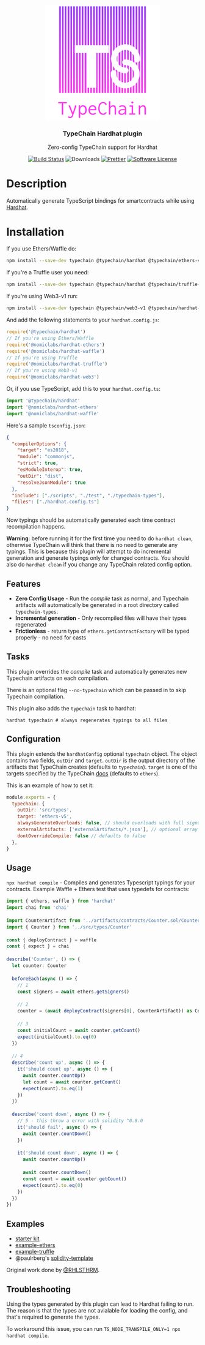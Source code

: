 <p align="center">
  <img src="https://github.com/Neufund/TypeChain/blob/d82f3cc644a11e22ca8e42505c16f035e2f2555d/docs/images/typechain-logo.png?raw=true" width="300" alt="TypeChain">
  <h3 align="center">TypeChain Hardhat plugin</h3>
  <p align="center">Zero-config TypeChain support for Hardhat</p>

  <p align="center">
    <a href="https://github.com/ethereum-ts/TypeChain/actions"><img alt="Build Status" src="https://github.com/ethereum-ts/TypeChain/workflows/CI/badge.svg"></a>
    <img alt="Downloads" src="https://img.shields.io/npm/dm/typechain.svg">
    <a href="https://github.com/prettier/prettier"><img alt="Prettier" src="https://img.shields.io/badge/code_style-prettier-ff69b4.svg"></a>
    <a href="/package.json"><img alt="Software License" src="https://img.shields.io/badge/license-MIT-brightgreen.svg?style=flat-square"></a>
  </p>
</p>

# Description

Automatically generate TypeScript bindings for smartcontracts while using [Hardhat](https://hardhat.org/).

# Installation

If you use Ethers/Waffle do:

```bash
npm install --save-dev typechain @typechain/hardhat @typechain/ethers-v5
```

If you're a Truffle user you need:

```bash
npm install --save-dev typechain @typechain/hardhat @typechain/truffle-v5
```

If you're using Web3-v1 run:

```bash
npm install --save-dev typechain @typechain/web3-v1 @typechain/hardhat-web3
```

And add the following statements to your `hardhat.config.js`:

```javascript
require('@typechain/hardhat')
// If you're using Ethers/Waffle
require('@nomiclabs/hardhat-ethers')
require('@nomiclabs/hardhat-waffle')
// If you're using Truffle
require('@nomiclabs/hardhat-truffle')
// If you're using Web3-v1
require('@nomiclabs/hardhat-web3')
```

Or, if you use TypeScript, add this to your `hardhat.config.ts`:

```typescript
import '@typechain/hardhat'
import '@nomiclabs/hardhat-ethers'
import '@nomiclabs/hardhat-waffle'
```

Here's a sample `tsconfig.json`:

```json
{
  "compilerOptions": {
    "target": "es2018",
    "module": "commonjs",
    "strict": true,
    "esModuleInterop": true,
    "outDir": "dist",
    "resolveJsonModule": true
  },
  "include": ["./scripts", "./test", "./typechain-types"],
  "files": ["./hardhat.config.ts"]
}
```

Now typings should be automatically generated each time contract recompilation happens.

**Warning**: before running it for the first time you need to do `hardhat clean`, otherwise TypeChain will think that
there is no need to generate any typings. This is because this plugin will attempt to do incremental generation and
generate typings only for changed contracts. You should also do `hardhat clean` if you change any TypeChain related
config option.

## Features

- **Zero Config Usage** - Run the _compile_ task as normal, and Typechain artifacts will automatically be generated in a
  root directory called `typechain-types`.
- **Incremental generation** - Only recompiled files will have their types regenerated
- **Frictionless** - return type of `ethers.getContractFactory` will be typed properly - no need for casts

## Tasks

This plugin overrides the _compile_ task and automatically generates new Typechain artifacts on each compilation.

There is an optional flag `--no-typechain` which can be passed in to skip Typechain compilation.

This plugin also adds the `typechain` task to hardhat:

```
hardhat typechain # always regenerates typings to all files
```

## Configuration

This plugin extends the `hardhatConfig` optional `typechain` object. The object contains two fields, `outDir` and
`target`. `outDir` is the output directory of the artifacts that TypeChain creates (defaults to `typechain`). `target`
is one of the targets specified by the TypeChain [docs](https://github.com/ethereum-ts/TypeChain#cli) (defaults to
`ethers`).

This is an example of how to set it:

```js
module.exports = {
  typechain: {
    outDir: 'src/types',
    target: 'ethers-v5',
    alwaysGenerateOverloads: false, // should overloads with full signatures like deposit(uint256) be generated always, even if there are no overloads?
    externalArtifacts: ['externalArtifacts/*.json'], // optional array of glob patterns with external artifacts to process (for example external libs from node_modules)
    dontOverrideCompile: false // defaults to false
  },
}
```

## Usage

`npx hardhat compile` - Compiles and generates Typescript typings for your contracts. Example Waffle + Ethers test that
uses typedefs for contracts:

```ts
import { ethers, waffle } from 'hardhat'
import chai from 'chai'

import CounterArtifact from '../artifacts/contracts/Counter.sol/Counter.json'
import { Counter } from '../src/types/Counter'

const { deployContract } = waffle
const { expect } = chai

describe('Counter', () => {
  let counter: Counter

  beforeEach(async () => {
    // 1
    const signers = await ethers.getSigners()

    // 2
    counter = (await deployContract(signers[0], CounterArtifact)) as Counter

    // 3
    const initialCount = await counter.getCount()
    expect(initialCount).to.eq(0)
  })

  // 4
  describe('count up', async () => {
    it('should count up', async () => {
      await counter.countUp()
      let count = await counter.getCount()
      expect(count).to.eq(1)
    })
  })

  describe('count down', async () => {
    // 5 - this throw a error with solidity ^0.8.0
    it('should fail', async () => {
      await counter.countDown()
    })

    it('should count down', async () => {
      await counter.countUp()

      await counter.countDown()
      const count = await counter.getCount()
      expect(count).to.eq(0)
    })
  })
})
```

## Examples

- [starter kit](https://github.com/rhlsthrm/typescript-solidity-dev-starter-kit)
- [example-ethers](https://github.com/ethereum-ts/TypeChain/tree/master/examples/hardhat)
- [example-truffle](https://github.com/ethereum-ts/TypeChain/tree/master/examples/hardhat-truffle-v5)
- @paulrberg's [solidity-template](https://github.com/paulrberg/solidity-template)

Original work done by [@RHLSTHRM](https://twitter.com/RHLSTHRM).

## Troubleshooting

Using the types generated by this plugin can lead to Hardhat failing to run. The reason is that the types are not
avialable for loading the config, and that's required to generate the types.

To workaround this issue, you can run `TS_NODE_TRANSPILE_ONLY=1 npx hardhat compile`.
